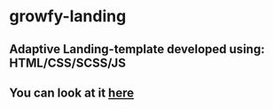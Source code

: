 # growfy-landing

Adaptive Landing-template developed using: HTML/CSS/SCSS/JS
---
## You can look at it [here](https://illya-onyshchuk.github.io/growfy-landing/)

